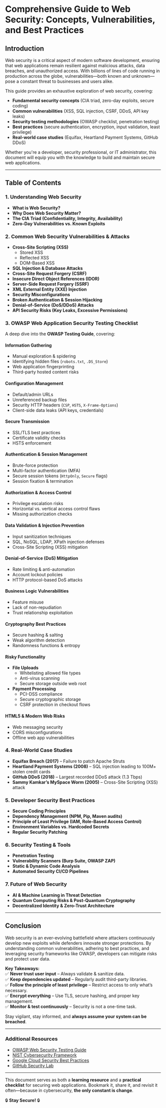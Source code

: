 # **Comprehensive Guide to Web Security: Concepts, Vulnerabilities, and Best Practices**  

## **Introduction**  

Web security is a critical aspect of modern software development, ensuring that web applications remain resilient against malicious attacks, data breaches, and unauthorized access. With billions of lines of code running in production across the globe, vulnerabilities—both known and unknown—pose a constant threat to businesses and users alike.  

This guide provides an exhaustive exploration of web security, covering:  
- **Fundamental security concepts** (CIA triad, zero-day exploits, secure coding)  
- **Common vulnerabilities** (XSS, SQL injection, CSRF, DDoS, API key leaks)  
- **Security testing methodologies** (OWASP checklist, penetration testing)  
- **Best practices** (secure authentication, encryption, input validation, least privilege)  
- **Real-world case studies** (Equifax, Heartland Payment Systems, GitHub DDoS)  

Whether you're a developer, security professional, or IT administrator, this document will equip you with the knowledge to build and maintain secure web applications.  

---

## **Table of Contents**  

### **1. Understanding Web Security**  
- **What is Web Security?**  
- **Why Does Web Security Matter?**  
- **The CIA Triad (Confidentiality, Integrity, Availability)**  
- **Zero-Day Vulnerabilities vs. Known Exploits**  

### **2. Common Web Security Vulnerabilities & Attacks**  
- **Cross-Site Scripting (XSS)**  
  - Stored XSS  
  - Reflected XSS  
  - DOM-Based XSS  
- **SQL Injection & Database Attacks**  
- **Cross-Site Request Forgery (CSRF)**  
- **Insecure Direct Object References (IDOR)**  
- **Server-Side Request Forgery (SSRF)**  
- **XML External Entity (XXE) Injection**  
- **Security Misconfigurations**  
- **Broken Authentication & Session Hijacking**  
- **Denial-of-Service (DoS/DDoS) Attacks**  
- **API Security Risks (Key Leaks, Excessive Permissions)**  

### **3. OWASP Web Application Security Testing Checklist**  
A deep dive into the **OWASP Testing Guide**, covering:  

#### **Information Gathering**  
- Manual exploration & spidering  
- Identifying hidden files (`robots.txt`, `.DS_Store`)  
- Web application fingerprinting  
- Third-party hosted content risks  

#### **Configuration Management**  
- Default/admin URLs  
- Unreferenced backup files  
- Security HTTP headers (`CSP`, `HSTS`, `X-Frame-Options`)  
- Client-side data leaks (API keys, credentials)  

#### **Secure Transmission**  
- SSL/TLS best practices  
- Certificate validity checks  
- HSTS enforcement  

#### **Authentication & Session Management**  
- Brute-force protection  
- Multi-factor authentication (MFA)  
- Secure session tokens (`HttpOnly`, `Secure` flags)  
- Session fixation & termination  

#### **Authorization & Access Control**  
- Privilege escalation risks  
- Horizontal vs. vertical access control flaws  
- Missing authorization checks  

#### **Data Validation & Injection Prevention**  
- Input sanitization techniques  
- SQL, NoSQL, LDAP, XPath injection defenses  
- Cross-Site Scripting (XSS) mitigation  

#### **Denial-of-Service (DoS) Mitigation**  
- Rate limiting & anti-automation  
- Account lockout policies  
- HTTP protocol-based DoS attacks  

#### **Business Logic Vulnerabilities**  
- Feature misuse  
- Lack of non-repudiation  
- Trust relationship exploitation  

#### **Cryptography Best Practices**  
- Secure hashing & salting  
- Weak algorithm detection  
- Randomness functions & entropy  

#### **Risky Functionality**  
- **File Uploads**  
  - Whitelisting allowed file types  
  - Anti-virus scanning  
  - Secure storage outside web root  
- **Payment Processing**  
  - PCI-DSS compliance  
  - Secure cryptographic storage  
  - CSRF protection in checkout flows  

#### **HTML5 & Modern Web Risks**  
- Web messaging security  
- CORS misconfigurations  
- Offline web app vulnerabilities  

### **4. Real-World Case Studies**  
- **Equifax Breach (2017)** – Failure to patch Apache Struts  
- **Heartland Payment Systems (2008)** – SQL injection leading to 100M+ stolen credit cards  
- **GitHub DDoS (2018)** – Largest recorded DDoS attack (1.3 Tbps)  
- **Sammy Kamkar’s MySpace Worm (2005)** – Cross-Site Scripting (XSS) attack  

### **5. Developer Security Best Practices**  
- **Secure Coding Principles**  
- **Dependency Management (NPM, Pip, Maven audits)**  
- **Principle of Least Privilege (IAM, Role-Based Access Control)**  
- **Environment Variables vs. Hardcoded Secrets**  
- **Regular Security Patching**  

### **6. Security Testing & Tools**  
- **Penetration Testing**  
- **Vulnerability Scanners (Burp Suite, OWASP ZAP)**  
- **Static & Dynamic Code Analysis**  
- **Automated Security CI/CD Pipelines**  

### **7. Future of Web Security**  
- **AI & Machine Learning in Threat Detection**  
- **Quantum Computing Risks & Post-Quantum Cryptography**  
- **Decentralized Identity & Zero-Trust Architecture**  

---

## **Conclusion**  

Web security is an ever-evolving battlefield where attackers continuously develop new exploits while defenders innovate stronger protections. By understanding common vulnerabilities, adhering to best practices, and leveraging security frameworks like OWASP, developers can mitigate risks and protect user data.  

**Key Takeaways:**  
✅ **Never trust user input** – Always validate & sanitize data.  
✅ **Keep dependencies updated** – Regularly audit third-party libraries.  
✅ **Follow the principle of least privilege** – Restrict access to only what’s necessary.  
✅ **Encrypt everything** – Use TLS, secure hashing, and proper key management.  
✅ **Monitor & test continuously** – Security is not a one-time task.  

Stay vigilant, stay informed, and **always assume your system can be breached**.  

---

### **Additional Resources**  
- [OWASP Web Security Testing Guide](https://owasp.org/www-project-web-security-testing-guide/)  
- [NIST Cybersecurity Framework](https://www.nist.gov/cyberframework)  
- [Google Cloud Security Best Practices](https://cloud.google.com/security)  
- [GitHub Security Lab](https://securitylab.github.com/)  

---

This document serves as both a **learning resource** and a **practical checklist** for securing web applications. Bookmark it, share it, and revisit it often—because in cybersecurity, **the only constant is change**.  

🔒 **Stay Secure!** 🔒